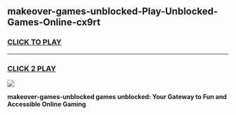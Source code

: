 
## makeover-games-unblocked-Play-Unblocked-Games-Online-cx9rt
<h3>
<a href="https://premium76.site?title=makeover-games-unblocked&ref=25A">CLICK TO PLAY</a></h3>
<hr>

<h3>
<a href="https://premium76.site?title=makeover-games-unblocked&ref=25A">CLICK 2 PLAY</a>
  
</h3>

<a href="https://premium76.site?title=makeover-games-unblocked&ref=25A"><img src="https://clearcache.store/games.png"></a>


**makeover-games-unblocked games unblocked: Your Gateway to Fun and Accessible Online Gaming**
